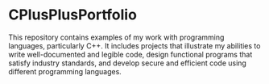 # CPlusPlusPortfolio
This repository contains examples of my work with programming languages, particularly C++. It includes projects that illustrate my abilities to write well-documented and legible code, design functional programs that satisfy industry standards, and develop secure and efficient code using different programming languages.
